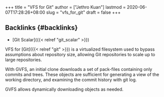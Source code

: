 +++
title = "VFS for Git"
author = ["Jethro Kuan"]
lastmod = 2020-06-07T17:28:26+08:00
slug = "vfs_for_git"
draft = false
+++

## Backlinks {#backlinks}

- [Git Scalar]({{< relref "git_scalar" >}})

VFS for [Git]({{< relref "git" >}}) is a virtualized filesystem used to bypass assumptions
about repository size, allowing Git repositories to scale up to large
repositories.

With GVFS, an initial clone downloads a set of pack-files containing
only commits and trees. These objects are sufficient for generating a
view of the working directory, and examining the commit history with
git log.

GVFS allows dynamically downloading objects as needed.
